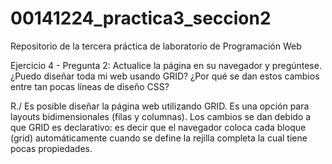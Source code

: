# 00141224_practica3_seccion2
Repositorio de la tercera práctica de laboratorio de Programación Web

Ejercicio 4 - Pregunta 2: Actualice la página en su navegador y pregúntese. ¿Puedo diseñar toda mi web usando GRID? ¿Por qué se dan estos cambios entre tan pocas líneas de diseño CSS?

R./ Es posible diseñar la página web utilizando GRID. Es una opción para layouts bidimensionales (filas y columnas). Los cambios se dan debido a que GRID es declarativo: es decir que el navegador coloca cada bloque (grid) automáticamente cuando se define la rejilla completa la cual tiene pocas propiedades.
